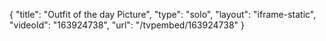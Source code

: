 {
    "title": "Outfit of the day Picture",
    "type": "solo",
    "layout": "iframe-static",
    "videoId": "163924738",
    "url": "\/tvpembed\/163924738"
}